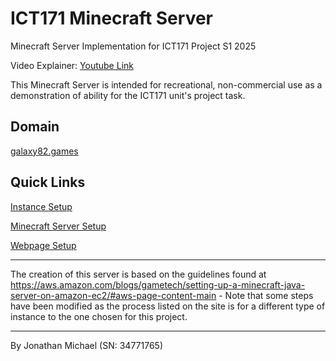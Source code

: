 # ICT171 Minecraft Server
Minecraft Server Implementation for ICT171 Project S1 2025

Video Explainer: [Youtube Link](https://youtu.be/TVX_Ai8rruc)

This Minecraft Server is intended for recreational, non-commercial use as a demonstration of ability for the ICT171 unit's project task. 

## Domain ##
[galaxy82.games](https://galaxy82.games)

## Quick Links ##
[Instance Setup](ubuntuSetup.md)

[Minecraft Server Setup](MinecraftInstructions.md)

[Webpage Setup](WebpageInstructions.md)

<hr>

The creation of this server is based on the guidelines found at https://aws.amazon.com/blogs/gametech/setting-up-a-minecraft-java-server-on-amazon-ec2/#aws-page-content-main 
    - Note that some steps have been modified as the process listed on the site is for a different type of instance to the one chosen for this project. 

<hr>

By Jonathan Michael (SN: 34771765)
